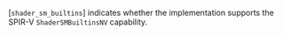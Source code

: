 [`shader_sm_builtins`] indicates whether
the implementation supports the SPIR-V `ShaderSMBuiltinsNV`
capability.